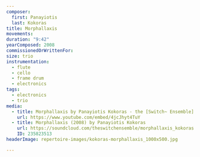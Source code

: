 ```yaml
---
composer:
  first: Panayiotis
  last: Kokoras
title: Morphallaxis
movements:
duration: "9:42"
yearComposed: 2008
commissionedOrWrittenFor:
size: trio
instrumentation:
  - flute
  - cello
  - frame drum
  - electronics
tags:
  - electronics
  - trio 
media:
  - title: Morphallaxis by Panayiotis Kokoras - the [Switch~ Ensemble]
    url: https://www.youtube.com/embed/4jcJhyt4TuY
  - title: Morphallaxis (2008) by Panayiotis Kokoras
    url: https://soundcloud.com/theswitchensemble/morphallaxis_kokoras
    ID: 235823513
headerImage: repertoire-images/kokoras-morphallaxis_1000x500.jpg

---
```

